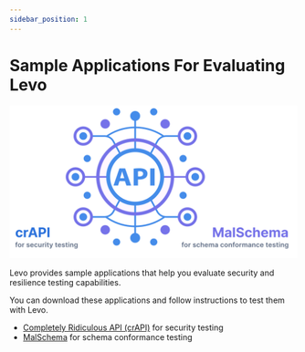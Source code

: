 ```yaml
---
sidebar_position: 1 
---
```


# Sample Applications For Evaluating Levo

![](../assets/sample-apps.svg)

Levo provides sample applications that help you evaluate security and resilience testing capabilities.

You can download these applications and follow instructions to test them with Levo.

- [Completely Ridiculous API (crAPI)](./crapi/crapi.md) for security testing
- [MalSchema](https://github.com/levoai/demo-apps/blob/main/MalSchema/README.rst) for schema conformance testing

